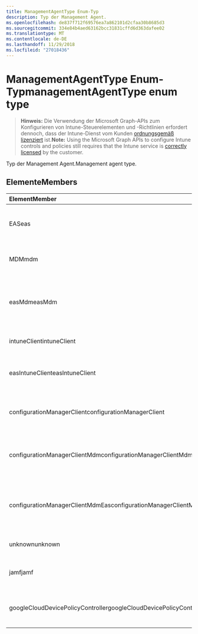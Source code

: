 ```yaml
---
title: ManagementAgentType Enum-Typ
description: Typ der Management Agent.
ms.openlocfilehash: de837f712f69576ea7a862101d2cfaa30b8685d3
ms.sourcegitcommit: 334e84b4aed63162bcc31831cffd6d363dafee02
ms.translationtype: MT
ms.contentlocale: de-DE
ms.lasthandoff: 11/29/2018
ms.locfileid: "27018436"
---
```

# <a name="managementagenttype-enum-type"></a><span data-ttu-id="6f0e6-103">ManagementAgentType Enum-Typ</span><span class="sxs-lookup"><span data-stu-id="6f0e6-103">managementAgentType enum type</span></span>

> <span data-ttu-id="6f0e6-104">**Hinweis:** Die Verwendung der Microsoft Graph-APIs zum Konfigurieren von Intune-Steuerelementen und -Richtlinien erfordert dennoch, dass der Intune-Dienst vom Kunden [ordnungsgemäß lizenziert](https://go.microsoft.com/fwlink/?linkid=839381) ist.</span><span class="sxs-lookup"><span data-stu-id="6f0e6-104">**Note:** Using the Microsoft Graph APIs to configure Intune controls and policies still requires that the Intune service is [correctly licensed](https://go.microsoft.com/fwlink/?linkid=839381) by the customer.</span></span>

<span data-ttu-id="6f0e6-105">Typ der Management Agent.</span><span class="sxs-lookup"><span data-stu-id="6f0e6-105">Management agent type.</span></span>
## <a name="members"></a><span data-ttu-id="6f0e6-106">Elemente</span><span class="sxs-lookup"><span data-stu-id="6f0e6-106">Members</span></span>
|<span data-ttu-id="6f0e6-107">Element</span><span class="sxs-lookup"><span data-stu-id="6f0e6-107">Member</span></span>|<span data-ttu-id="6f0e6-108">Wert</span><span class="sxs-lookup"><span data-stu-id="6f0e6-108">Value</span></span>|<span data-ttu-id="6f0e6-109">Beschreibung</span><span class="sxs-lookup"><span data-stu-id="6f0e6-109">Description</span></span>|
|:---|:---|:---|
|<span data-ttu-id="6f0e6-110">EAS</span><span class="sxs-lookup"><span data-stu-id="6f0e6-110">eas</span></span>|<span data-ttu-id="6f0e6-111">1</span><span class="sxs-lookup"><span data-stu-id="6f0e6-111">1</span></span>|<span data-ttu-id="6f0e6-112">Das Gerät wird vom Exchange-Server verwaltet.</span><span class="sxs-lookup"><span data-stu-id="6f0e6-112">The device is managed by Exchange server.</span></span>|
|<span data-ttu-id="6f0e6-113">MDM</span><span class="sxs-lookup"><span data-stu-id="6f0e6-113">mdm</span></span>|<span data-ttu-id="6f0e6-114">2</span><span class="sxs-lookup"><span data-stu-id="6f0e6-114">2</span></span>|<span data-ttu-id="6f0e6-115">Das Gerät wird durch Intune MDM verwaltet.</span><span class="sxs-lookup"><span data-stu-id="6f0e6-115">The device is managed by Intune MDM.</span></span>|
|<span data-ttu-id="6f0e6-116">easMdm</span><span class="sxs-lookup"><span data-stu-id="6f0e6-116">easMdm</span></span>|<span data-ttu-id="6f0e6-117">3</span><span class="sxs-lookup"><span data-stu-id="6f0e6-117">3</span></span>|<span data-ttu-id="6f0e6-118">Das Gerät wird von Exchange Server und Intune MDM verwaltet.</span><span class="sxs-lookup"><span data-stu-id="6f0e6-118">The device is managed by both Exchange server and Intune MDM.</span></span>|
|<span data-ttu-id="6f0e6-119">intuneClient</span><span class="sxs-lookup"><span data-stu-id="6f0e6-119">intuneClient</span></span>|<span data-ttu-id="6f0e6-120">4</span><span class="sxs-lookup"><span data-stu-id="6f0e6-120">4</span></span>|<span data-ttu-id="6f0e6-121">Intune Client verwaltet.</span><span class="sxs-lookup"><span data-stu-id="6f0e6-121">Intune client managed.</span></span>|
|<span data-ttu-id="6f0e6-122">easIntuneClient</span><span class="sxs-lookup"><span data-stu-id="6f0e6-122">easIntuneClient</span></span>|<span data-ttu-id="6f0e6-123">5</span><span class="sxs-lookup"><span data-stu-id="6f0e6-123">5</span></span>|<span data-ttu-id="6f0e6-124">Das Gerät ist EAS Intune-Client und zwei verwaltet.</span><span class="sxs-lookup"><span data-stu-id="6f0e6-124">The device is EAS and Intune client dual managed.</span></span>|
|<span data-ttu-id="6f0e6-125">configurationManagerClient</span><span class="sxs-lookup"><span data-stu-id="6f0e6-125">configurationManagerClient</span></span>|<span data-ttu-id="6f0e6-126">8</span><span class="sxs-lookup"><span data-stu-id="6f0e6-126">8</span></span>|<span data-ttu-id="6f0e6-127">Das Gerät wird vom Konfigurations-Manager verwaltet.</span><span class="sxs-lookup"><span data-stu-id="6f0e6-127">The device is managed by Configuration Manager.</span></span>|
|<span data-ttu-id="6f0e6-128">configurationManagerClientMdm</span><span class="sxs-lookup"><span data-stu-id="6f0e6-128">configurationManagerClientMdm</span></span>|<span data-ttu-id="6f0e6-129">10</span><span class="sxs-lookup"><span data-stu-id="6f0e6-129">10</span></span>|<span data-ttu-id="6f0e6-130">Das Gerät wird vom Konfigurations-Manager und MDM verwaltet.</span><span class="sxs-lookup"><span data-stu-id="6f0e6-130">The device is managed by Configuration Manager and MDM.</span></span>|
|<span data-ttu-id="6f0e6-131">configurationManagerClientMdmEas</span><span class="sxs-lookup"><span data-stu-id="6f0e6-131">configurationManagerClientMdmEas</span></span>|<span data-ttu-id="6f0e6-132">11</span><span class="sxs-lookup"><span data-stu-id="6f0e6-132">11</span></span>|<span data-ttu-id="6f0e6-133">Das Gerät wird vom Konfigurations-Manager, MDM und Eas verwaltet.</span><span class="sxs-lookup"><span data-stu-id="6f0e6-133">The device is managed by Configuration Manager, MDM and Eas.</span></span>|
|<span data-ttu-id="6f0e6-134">unknown</span><span class="sxs-lookup"><span data-stu-id="6f0e6-134">unknown</span></span>|<span data-ttu-id="6f0e6-135">16</span><span class="sxs-lookup"><span data-stu-id="6f0e6-135">16</span></span>|<span data-ttu-id="6f0e6-136">Unbekannte Management Agent-Typ.</span><span class="sxs-lookup"><span data-stu-id="6f0e6-136">Unknown management agent type.</span></span>|
|<span data-ttu-id="6f0e6-137">jamf</span><span class="sxs-lookup"><span data-stu-id="6f0e6-137">jamf</span></span>|<span data-ttu-id="6f0e6-138">32</span><span class="sxs-lookup"><span data-stu-id="6f0e6-138">32</span></span>|<span data-ttu-id="6f0e6-139">Das Gerätattribute werden aus Jamf abgerufen.</span><span class="sxs-lookup"><span data-stu-id="6f0e6-139">The device attributes are fetched from Jamf.</span></span>|
|<span data-ttu-id="6f0e6-140">googleCloudDevicePolicyController</span><span class="sxs-lookup"><span data-stu-id="6f0e6-140">googleCloudDevicePolicyController</span></span>|<span data-ttu-id="6f0e6-141">64</span><span class="sxs-lookup"><span data-stu-id="6f0e6-141">64</span></span>|<span data-ttu-id="6f0e6-142">Das Gerät wird von Google CloudDPC verwaltet.</span><span class="sxs-lookup"><span data-stu-id="6f0e6-142">The device is managed by Google's CloudDPC.</span></span>|



